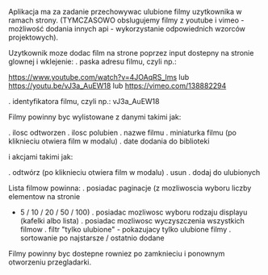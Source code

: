 Aplikacja ma za zadanie przechowywac ulubione filmy uzytkownika w ramach strony. (TYMCZASOWO obslugujemy filmy z youtube i vimeo - możliwość dodania innych api - wykorzystanie odpowiednich wzorców projektowych).

Uzytkownik moze dodac film na strone poprzez input dostepny na stronie glownej i wklejenie:
. paska adresu filmu, czyli np.:

https://www.youtube.com/watch?v=4JOAqRS_lms lub
https://youtu.be/vJ3a_AuEW18 lub https://vimeo.com/138882294

. identyfikatora filmu, czyli np.: vJ3a_AuEW18

Filmy powinny byc wylistowane z danymi takimi jak:

. ilosc odtworzen
. ilosc polubien
. nazwe filmu
. miniaturka filmu (po kliknieciu otwiera film w modalu)
. date dodania do biblioteki

i akcjami takimi jak:

. odtwórz (po kliknieciu otwiera film w modalu)
. usun
. dodaj do ulubionych

Lista filmow powinna:
. posiadac paginacje (z mozliwoscia wyboru liczby elementow na stronie
- 5 / 10 / 20 / 50 / 100)
. posiadac mozliwosc wyboru rodzaju displayu (kafelki albo lista)
. posiadac mozliwosc wyczyszczenia wszystkich filmow
. filtr "tylko ulubione" - pokazujacy tylko ulubione filmy
. sortowanie po najstarsze / ostatnio dodane

Filmy powinny byc dostepne rowniez po zamknieciu i ponownym otworzeniu przegladarki.
